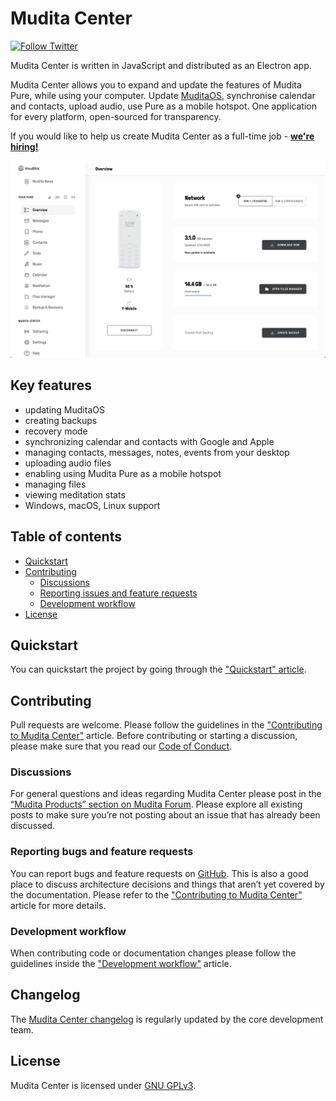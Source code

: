 # Mudita Center

[![Follow Twitter](https://img.shields.io/twitter/follow/wearemudita?label=Follow%20on%20Twitter&style=social)](https://twitter.com/wearemudita)

Mudita Center is written in JavaScript and distributed as an Electron app.

Mudita Center allows you to expand and update the features of Mudita Pure, while using your computer. Update [MuditaOS](https://github.com/mudita/MuditaOS/), synchronise calendar and contacts, upload audio, use Pure as a mobile hotspot. One application for every platform, open-sourced for transparency.

If you would like to help us create Mudita Center as a full-time job - **[we're hiring!](https://mudita.com/career/)**

![Mudita Center interface screenshot](./mudita-center-screenshot.png)

## Key features

- updating MuditaOS
- creating backups
- recovery mode
- synchronizing calendar and contacts with Google and Apple
- managing contacts, messages, notes, events from your desktop
- uploading audio files
- enabling using Mudita Pure as a mobile hotspot
- managing files
- viewing meditation stats
- Windows, macOS, Linux support

## Table of contents

- [Quickstart](#Quickstart)
- [Contributing](#Contributing)
  - [Discussions](#Discussions)
  - [Reporting issues and feature requests](#Reporting-bugs-and-feature-requests)
  - [Development workflow](#Development-workflow)
- [License](#license)

## Quickstart

You can quickstart the project by going through the ["Quickstart" article](./quickstart.md).

## Contributing

Pull requests are welcome. Please follow the guidelines in the ["Contributing to Mudita Center"](./CONTRIBUTING.md) article. Before contributing or starting a discussion, please make sure that you read our [Code of Conduct](./CODE_OF_CONDUCT.md).

### Discussions

For general questions and ideas regarding Mudita Center please post in the [“Mudita Products” section on Mudita Forum](https://forum.mudita.com/c/mudita-products/). Please explore all existing posts to make sure you’re not posting about an issue that has already been discussed.

### Reporting bugs and feature requests

You can report bugs and feature requests on [GitHub](https://github.com/Mudita/mudita-center/issues). This is also a good place to discuss architecture decisions and things that aren’t yet covered by the documentation. Please refer to the ["Contributing to Mudita Center"](./CONTRIBUTING.md) article for more details.

### Development workflow

When contributing code or documentation changes please follow the guidelines inside the ["Development workflow"](./development_workflow.md) article.

## Changelog

The [Mudita Center changelog](https://github.com/Mudita/mudita-center/releases) is regularly updated by the core development team.

## License

Mudita Center is licensed under [GNU GPLv3](https://choosealicense.com/licenses/gpl-3.0/).
